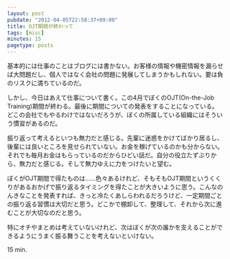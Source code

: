 ```yaml
---
layout: post
pubdate: "2012-04-05T22:58:37+09:00"
title: OJT期間が終わって
tags: [misc]
minutes: 15
pagetype: posts
---
```

基本的には仕事のことはブログには書かない。お客様の情報や機密情報を漏らせば大問題だし、個人ではなく会社の問題に発展してしまうかもしれない。要は負のリスクに満ちているのだ。

しかし、今日はあえて仕事について書く。この4月でぼくのOJT(On-the-Job Training)期間が終わる。最後に期間についての発表をすることになっている。どこの会社でもやるわけではないだろうが、ぼくの所属している組織にはそういう慣習があるのだ。

振り返って考えるといつも無力だと感じる。先輩に迷惑をかけてばかり居るし、後輩には良いところを見せられていない。お金を稼げているのかも分からない。それでも毎月お金はもらっているのだからひどい話だ。自分の役立たずぶりから、無力だと感じる。そして無力ゆえに力をつけたいと望む。

ぼくがOJT期間で得たものは……色々あるけれど、そもそもOJT期間というくくりがあるおかげで振り返るタイミングを得たことが大きいように思う。こんなのんきなことを発表すれば、きっと冷たくあしらわれるだろうけど、一定期間ごとの振り返る習慣は大切だと思う。どこかで棚卸して、整理して、それから次に進むことが大切なのだと思う。

特にオチやまとめは考えていないけれど、次はぼくが次の誰かを支えることができるようにうまく振る舞うことを考えないといけない。

15 min.
